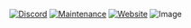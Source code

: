 [![Discord](https://img.shields.io/discord/418093857394262020?label=discord&style=for-the-badge)](https://discord.gg/WUgGJhS)
[![Maintenance](https://img.shields.io/maintenance/yes/2022?style=for-the-badge)]()
[![Website](https://img.shields.io/website?label=ruby.js.org&style=for-the-badge&url=https%3A%2F%2Fruby.js.org)](https://ruby.js.org)
![Image](https://i.imgur.com/daBFaQV.jpg)
 
